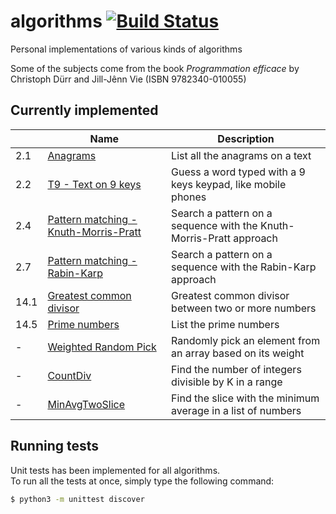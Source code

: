 algorithms [![Build Status](https://travis-ci.org/pfaivre/algorithms.svg?branch=master)](https://travis-ci.org/pfaivre/algorithms)
==========

Personal implementations of various kinds of algorithms

Some of the subjects come from the book _Programmation efficace_ by Christoph Dürr and Jill-Jênn Vie (ISBN 9782340-010055)

## Currently implemented

|     | Name | Description |
| --- | ---- | ----------- |
| 2.1 | [Anagrams](algorithms/anagrams) | List all the anagrams on a text |
| 2.2 | [T9 - Text on 9 keys](algorithms/t9) | Guess a word typed with a 9 keys keypad, like mobile phones |
| 2.4 | [Pattern matching - Knuth-Morris-Pratt](algorithms/knuth_morris_pratt) | Search a pattern on a sequence with the Knuth-Morris-Pratt approach |
| 2.7 | [Pattern matching - Rabin-Karp](algorithms/rabin_karp) | Search a pattern on a sequence with the Rabin-Karp approach |
| 14.1 | [Greatest common divisor](algorithms/greatest_common_divisor) | Greatest common divisor between two or more numbers |
| 14.5 | [Prime numbers](algorithms/prime_numbers) | List the prime numbers |
| - | [Weighted Random Pick](algorithms/weighted_random_pick) | Randomly pick an element from an array based on its weight |
| - | [CountDiv](algorithms/count_div) | Find the number of integers divisible by K in a range |
| - | [MinAvgTwoSlice](algorithms/min_avg_two_slice) | Find the slice with the minimum average in a list of numbers |

## Running tests

Unit tests has been implemented for all algorithms.  
To run all the tests at once, simply type the following command:
```sh
$ python3 -m unittest discover
```
